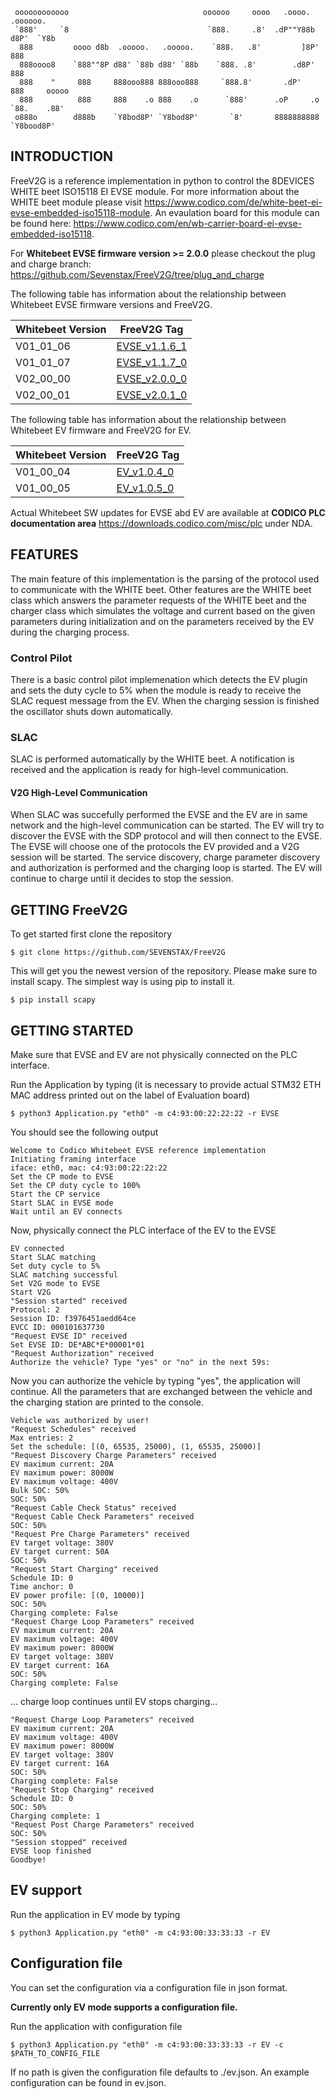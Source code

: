      oooooooooooo                              oooooo     oooo   .oooo.     .oooooo.    
     `888'     `8                               `888.     .8'  .dP""Y88b   d8P'  `Y8b   
      888         oooo d8b  .ooooo.   .ooooo.    `888.   .8'         ]8P' 888           
      888oooo8    `888""8P d88' `88b d88' `88b    `888. .8'        .d8P'  888           
      888    "     888     888ooo888 888ooo888     `888.8'       .dP'     888     ooooo 
      888          888     888    .o 888    .o      `888'      .oP     .o `88.    .88'  
     o888o        d888b    `Y8bod8P' `Y8bod8P'       `8'       8888888888  `Y8bood8P'   

## INTRODUCTION

FreeV2G is a reference implementation in python to control the 8DEVICES WHITE beet ISO15118 EI EVSE module. For more information about the WHITE beet module please visit https://www.codico.com/de/white-beet-ei-evse-embedded-iso15118-module. An evaulation board for this module can be found here:
https://www.codico.com/en/wb-carrier-board-ei-evse-embedded-iso15118.

For **Whitebeet EVSE firmware version >= 2.0.0** please checkout the plug and charge branch:
https://github.com/Sevenstax/FreeV2G/tree/plug_and_charge

The following table has information about the relationship between Whitebeet EVSE firmware versions and FreeV2G.

| Whitebeet Version | FreeV2G Tag |
| - | - |
| V01_01_06 | [EVSE_v1.1.6_1](https://github.com/Sevenstax/FreeV2G/tree/EVSE_v1.1.6_1) |
| V01_01_07 | [EVSE_v1.1.7_0](https://github.com/Sevenstax/FreeV2G/tree/EVSE_v1.1.7_0) |
| V02_00_00 | [EVSE_v2.0.0_0](https://github.com/Sevenstax/FreeV2G/tree/EVSE_v2.0.0_0) |
| V02_00_01 | [EVSE_v2.0.1_0](https://github.com/Sevenstax/FreeV2G/tree/EVSE_v2.0.1_0) |

The following table has information about the relationship between Whitebeet EV firmware and FreeV2G for EV.

| Whitebeet Version | FreeV2G Tag |
| - | - |
| V01_00_04 | [EV_v1.0.4_0](https://github.com/Sevenstax/FreeV2G/tree/EV_v1.0.4_0) |
| V01_00_05 | [EV_v1.0.5_0](https://github.com/Sevenstax/FreeV2G/tree/EV_v1.0.5_0) |

Actual Whitebeet SW updates for EVSE abd EV are available at **CODICO PLC documentation area** https://downloads.codico.com/misc/plc under NDA.

## FEATURES

The main feature of this implementation is the parsing of the protocol used to communicate with the WHITE beet. Other features are the WHITE beet class which answers the parameter requests of the WHITE beet and the charger class which simulates the voltage and current based on the given parameters during initialization and on the parameters received by the EV during the charging process.

### Control Pilot

There is a basic control pilot implemenation which detects the EV plugin and sets the duty cycle to 5% when the module is ready to receive the SLAC request message from the EV. When the charging session is finished the oscillator shuts down automatically.

### SLAC

SLAC is performed automatically by the WHITE beet. A notification is received and the application is ready for high-level communication.

#### V2G High-Level Communication

When SLAC was succefully performed the EVSE and the EV are in same network and the high-level communication can be started. The EV will try to discover the EVSE with the SDP protocol and will then connect to the EVSE. The EVSE will choose one of the protocols the EV provided and a V2G session will be started. The service discovery, charge parameter discovery and authorization is performed and the charging loop is started. The EV will continue to charge until it decides to stop the session.

## GETTING FreeV2G

To get started first clone the repository

```console
$ git clone https://github.com/SEVENSTAX/FreeV2G
```

This will get you the newest version of the repository.
Please make sure to install scapy. The simplest way is using pip to install it.

```console
$ pip install scapy
```

## GETTING STARTED

Make sure that EVSE and EV are not physically connected on the PLC interface.

Run the Application by typing (it is necessary to provide actual STM32 ETH MAC address printed out on the label of Evaluation board)

```console
$ python3 Application.py "eth0" -m c4:93:00:22:22:22 -r EVSE
```

You should see the following output

```console
Welcome to Codico Whitebeet EVSE reference implementation
Initiating framing interface
iface: eth0, mac: c4:93:00:22:22:22
Set the CP mode to EVSE
Set the CP duty cycle to 100%
Start the CP service
Start SLAC in EVSE mode
Wait until an EV connects
```

Now, physically connect the PLC interface of the EV to the EVSE

```console
EV connected
Start SLAC matching
Set duty cycle to 5%
SLAC matching successful
Set V2G mode to EVSE
Start V2G
"Session started" received
Protocol: 2
Session ID: f3976451aedd64ce
EVCC ID: 000101637730
"Request EVSE ID" received
Set EVSE ID: DE*ABC*E*00001*01
"Request Authorization" received
Authorize the vehicle? Type "yes" or "no" in the next 59s:
```

Now you can authorize the vehicle by typing "yes", the application will continue. All the parameters that are exchanged between the vehicle and the charging station are printed to the console.

```console
Vehicle was authorized by user!
"Request Schedules" received
Max entries: 2
Set the schedule: [(0, 65535, 25000), (1, 65535, 25000)]
"Request Discovery Charge Parameters" received
EV maximum current: 20A
EV maximum power: 8000W
EV maximum voltage: 400V
Bulk SOC: 50%
SOC: 50%
"Request Cable Check Status" received
"Request Cable Check Parameters" received
SOC: 50%
"Request Pre Charge Parameters" received
EV target voltage: 380V
EV target current: 50A
SOC: 50%
"Request Start Charging" received
Schedule ID: 0
Time anchor: 0
EV power profile: [(0, 10000)]
SOC: 50%
Charging complete: False
"Request Charge Loop Parameters" received
EV maximum current: 20A
EV maximum voltage: 400V
EV maximum power: 8000W
EV target voltage: 380V
EV target current: 16A
SOC: 50%
Charging complete: False
```

... charge loop continues until EV stops charging...

```console
"Request Charge Loop Parameters" received
EV maximum current: 20A
EV maximum voltage: 400V
EV maximum power: 8000W
EV target voltage: 380V
EV target current: 16A
SOC: 50%
Charging complete: False
"Request Stop Charging" received
Schedule ID: 0
SOC: 50%
Charging complete: 1
"Request Post Charge Parameters" received
SOC: 50%
"Session stopped" received
EVSE loop finished
Goodbye!
```
## EV support

Run the application in EV mode by typing

```console
$ python3 Application.py "eth0" -m c4:93:00:33:33:33 -r EV
```

## Configuration file

You can set the configuration via a configuration file in json format.

**Currently only EV mode supports a configuration file.**

Run the application with configuration file

```console
$ python3 Application.py "eth0" -m c4:93:00:33:33:33 -r EV -c $PATH_TO_CONFIG_FILE
```

If no path is given the configuration file defaults to ./ev.json. An example configuration can be found in ev.json.
